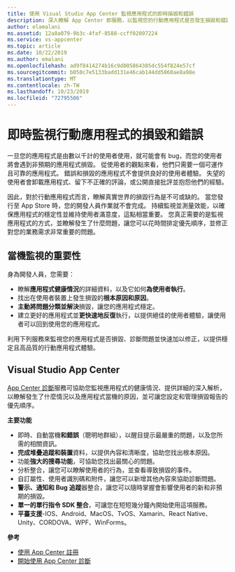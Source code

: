 ```yaml
---
title: 使用 Visual Studio App Center 監視應用程式的即時損毀和錯誤
description: 深入瞭解 App Center 即服務，以監視您的行動應用程式是否發生損毀和錯誤。
author: elamalani
ms.assetid: 12a8a079-9b3c-4faf-8588-ccff02097224
ms.service: vs-appcenter
ms.topic: article
ms.date: 10/22/2019
ms.author: emalani
ms.openlocfilehash: ad9f8414274b16c9d805864385dc554f824e57cf
ms.sourcegitcommit: b050c7e5133badd131e46cab144dd5860ae8a98e
ms.translationtype: MT
ms.contentlocale: zh-TW
ms.lasthandoff: 10/23/2019
ms.locfileid: "72795506"
---
```

# <a name="monitor-crashes-and-errors-in-real-time-for-your-mobile-application"></a>即時監視行動應用程式的損毀和錯誤
一旦您的應用程式是由數以千計的使用者使用，就可能會有 bug，而您的使用者將會遇到非預期的應用程式損毀。 從使用者的觀點來看，他們只需要一個可運作且可靠的應用程式。 錯誤和損毀的應用程式不會提供良好的使用者體驗。 失望的使用者會卸載應用程式、留下不正確的評論，或公開直接批評並抱怨他們的經驗。

因此，對於行動應用程式而言，瞭解真實世界的損毀行為是不可或缺的。 當您發行至 App Store 時，您的開發人員作業就不會完成。 持續監視並測量效能，以確保應用程式的穩定性並維持使用者滿意度，這點相當重要。 您真正需要的是監視應用程式的方式，並瞭解發生了什麼問題，讓您可以花時間排定優先順序，並修正對您的業務需求非常重要的問題。

## <a name="importance-of-crashes-monitoring"></a>當機監視的重要性
身為開發人員，您需要：
- 瞭解**應用程式健康情況**的詳細資料，以及它如何**為使用者執行**。
- 找出在使用者裝置上發生損毀的**根本原因和原因**。
- **主動將問題分類並解決**損毀，讓您的應用程式穩定。
- 建立更好的應用程式並**更快速地反復**執行，以提供絕佳的使用者體驗，讓使用者可以回到使用您的應用程式。

利用下列服務來監視您的應用程式是否損毀、診斷問題並快速加以修正，以提供穩定且高品質的行動應用程式體驗。

## <a name="visual-studio-app-center"></a>Visual Studio App Center
[App Center 診斷](/appcenter/diagnostics/)服務可協助您監視應用程式的健康情況、提供詳細的深入解析，以瞭解發生了什麼情況以及應用程式當機的原因，並可讓您設定和管理損毀報告的優先順序。

**主要功能**
- 即時、自動當機**和錯誤**（聰明地群組），以醒目提示最嚴重的問題，以及您所需的相關資訊。
- **完成堆疊追蹤和裝置**資料，以提供內容和清晰度，協助您找出根本原因。
- 功能**強大的搜尋功能**，可協助您找出最關心的問題。
- 分析整合，讓您可以瞭解使用者的行為，並查看導致損毀的事件。
- 自訂屬性、使用者識別碼和附件，讓您可以新增其他內容來協助診斷問題。
- **警示、通知和 Bug 追蹤**器整合，讓您可以隨時掌握會影響使用者的新和非預期的損毀。
- **單一的單行指令 SDK 整合**，可讓您在短短幾分鐘內開始使用這項服務。
- **平臺支援**-IOS、Android、MacOS、TvOS、Xamarin、React Native、Unity、CORDOVA、WPF、WinForms。

**參考**
- [使用 App Center 註冊](https://appcenter.ms/signup?utm_source=Mobile%20Development%20Docs&utm_medium=Azure&utm_campaign=New%20azure%20docs)
- [開始使用 App Center 診斷](/appcenter/diagnostics/)